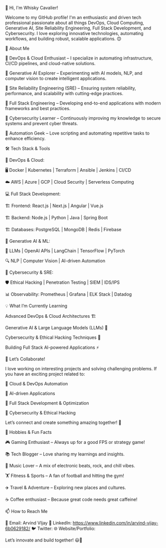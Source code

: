 👋 Hi, I'm Whisky Cavalier!

Welcome to my GitHub profile! I'm an enthusiastic and driven tech professional passionate about all things DevOps, Cloud Computing, Generative AI, Site Reliability Engineering, Full Stack Development, and Cybersecurity. I love exploring innovative technologies, automating workflows, and building robust, scalable applications. 😊

🚀 About Me

🔹 DevOps & Cloud Enthusiast – I specialize in automating infrastructure, CI/CD pipelines, and cloud-native solutions.

🔹 Generative AI Explorer – Experimenting with AI models, NLP, and computer vision to create intelligent applications.

🔹 Site Reliability Engineering (SRE) – Ensuring system reliability, performance, and scalability with cutting-edge practices.

🔹 Full Stack Engineering – Developing end-to-end applications with modern frameworks and best practices.

🔹 Cybersecurity Learner – Continuously improving my knowledge to secure systems and prevent cyber threats.

🔹 Automation Geek – Love scripting and automating repetitive tasks to enhance efficiency.

🛠️ Tech Stack & Tools

🔧 DevOps & Cloud:

🖥️ Docker | Kubernetes | Terraform | Ansible | Jenkins | CI/CD

☁️ AWS | Azure | GCP | Cloud Security | Serverless Computing

💻 Full Stack Development:

🏗️ Frontend: React.js | Next.js | Angular | Vue.js

🏗️ Backend: Node.js | Python | Java | Spring Boot

🏗️ Databases: PostgreSQL | MongoDB | Redis | Firebase

🤖 Generative AI & ML:

🤖 LLMs | OpenAI APIs | LangChain | TensorFlow | PyTorch

🔍 NLP | Computer Vision | AI-driven Automation

🔐 Cybersecurity & SRE:

🛡️ Ethical Hacking | Penetration Testing | SIEM | IDS/IPS

📊 Observability: Prometheus | Grafana | ELK Stack | Datadog

💡 What I’m Currently Learning

Advanced DevOps & Cloud Architectures 🏗️

Generative AI & Large Language Models (LLMs) 🤖

Cybersecurity & Ethical Hacking Techniques 🔐

Building Full Stack AI-powered Applications ⚡

🤝 Let’s Collaborate!

I love working on interesting projects and solving challenging problems. If you have an exciting project related to:

🔹 Cloud & DevOps Automation

🔹 AI-driven Applications

🔹 Full Stack Development & Optimization

🔹 Cybersecurity & Ethical Hacking

Let’s connect and create something amazing together! 🚀

🎯 Hobbies & Fun Facts

🎮 Gaming Enthusiast – Always up for a good FPS or strategy game!

📚 Tech Blogger – Love sharing my learnings and insights.

🎵 Music Lover – A mix of electronic beats, rock, and chill vibes.

🏋️ Fitness & Sports – A fan of football and hitting the gym!

✈️ Travel & Adventure – Exploring new places and cultures.

☕ Coffee enthusiast – Because great code needs great caffeine!

📫 How to Reach Me

📧 Email: Arvind VIjay 
🔗 LinkedIn: https://www.linkedin.com/in/arvind-vijay-6b0629182/
🐦 Twitter: 
🌐 Website/Portfolio: 

Let’s innovate and build together! 😃🚀

<!---
whiskyCavalier/whiskyCavalier is a ✨ special ✨ repository because its `README.md` (this file) appears on your GitHub profile.
You can click the Preview link to take a look at your changes.
--->
